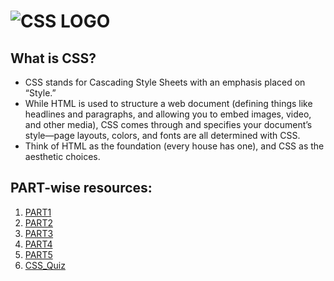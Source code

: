 # ![CSS LOGO](https://www.logolynx.com/images/logolynx/s_db/dbef5539884535031b032b49dcccf89e.png)

## What is CSS?

* CSS stands for Cascading Style Sheets with an emphasis placed on “Style.”
* While HTML is used to structure a web document (defining things like headlines and paragraphs, and allowing you to embed images, video, and other media), CSS comes through and specifies your document’s style—page layouts, colors, and fonts are all determined with CSS.
* Think of HTML as the foundation (every house has one), and CSS as the aesthetic choices.

## PART-wise resources:

1. [PART1](https://github.com/SaiJeevanPuchakayala/Web-Lab/blob/main/CSS/PART1.md)
2. [PART2](https://github.com/SaiJeevanPuchakayala/Web-Lab/blob/main/CSS/PART2.md)
3. [PART3](https://github.com/SaiJeevanPuchakayala/Web-Lab/blob/main/CSS/PART3.md)
4. [PART4](https://github.com/SaiJeevanPuchakayala/Web-Lab/blob/main/CSS/PART4.md)
5. [PART5](https://github.com/SaiJeevanPuchakayala/Web-Lab/blob/main/CSS/Optional.md)
6. [CSS_Quiz](https://github.com/SaiJeevanPuchakayala/Web-Lab/blob/main/CSS/CSS_Quiz.md)
